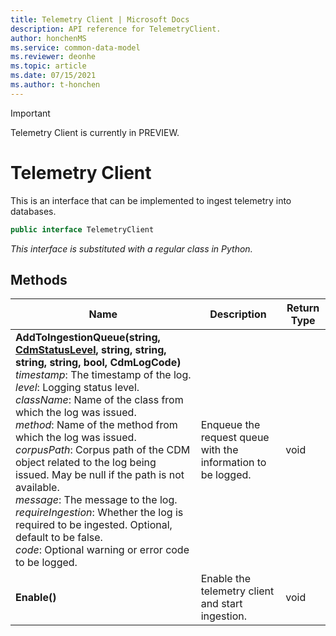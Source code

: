```yaml
---
title: Telemetry Client | Microsoft Docs
description: API reference for TelemetryClient.
author: honchenMS
ms.service: common-data-model
ms.reviewer: deonhe 
ms.topic: article
ms.date: 07/15/2021
ms.author: t-honchen
---
```


> [!IMPORTANT]
> Telemetry Client is currently in PREVIEW.

# Telemetry Client

This is an interface that can be implemented to ingest telemetry into databases.

```csharp
public interface TelemetryClient
```
*This interface is substituted with a regular class in Python.*

## Methods
|Name|Description|Return Type|
|---|---|---|
|**AddToIngestionQueue(string, [CdmStatusLevel](../cdm/statuslevel.md), string, string, string, string, bool, CdmLogCode)**<br/>*timestamp*: The timestamp of the log.<br/>*level*: Logging status level.<br/>*className*: Name of the class from which the log was issued.<br/>*method*:  Name of the method from which the log was issued.<br/>*corpusPath*: Corpus path of the CDM object related to the log being issued. May be null if the path is not available.<br/>*message*: The message to the log.<br/>*requireIngestion*: Whether the log is required to be ingested. Optional, default to be false.<br/>*code*: Optional warning or error code to be logged.|Enqueue the request queue with the information to be logged.|void|
|**Enable()**|Enable the telemetry client and start ingestion.|void|
